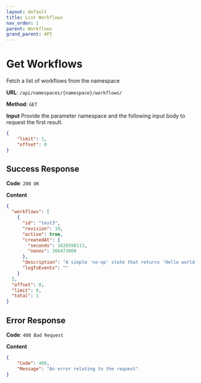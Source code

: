 ```yaml
---
layout: default
title: List Workflows
nav_order: 1
parent: Workflows
grand_parent: API
---
```


# Get Workflows

Fetch a list of workflows from the namespace

**URL**: `/api/namespaces/{namespace}/workflows/`

**Method**: `GET`

**Input**
Provide the parameter namespace and the following input body to request the first result.

```json
{
    "limit": 1,
    "offset": 0
}
```

## Success Response
**Code**: `200 OK`

**Content**

```json
{
  "workflows": [
    {
      "id": "test3",
      "revision": 10,
      "active": true,
      "createdAt": {
        "seconds": 1620598113,
        "nanos": 366473000
      },
      "description": "A simple 'no-op' state that returns 'Hello world!'",
      "logToEvents": ""
    }
  ],
  "offset": 0,
  "limit": 0,
  "total": 1
}
```


## Error Response

**Code**: `400 Bad Request`

**Content**

```json
{
    "Code": 400,
    "Message": "An error relating to the request"
}
```